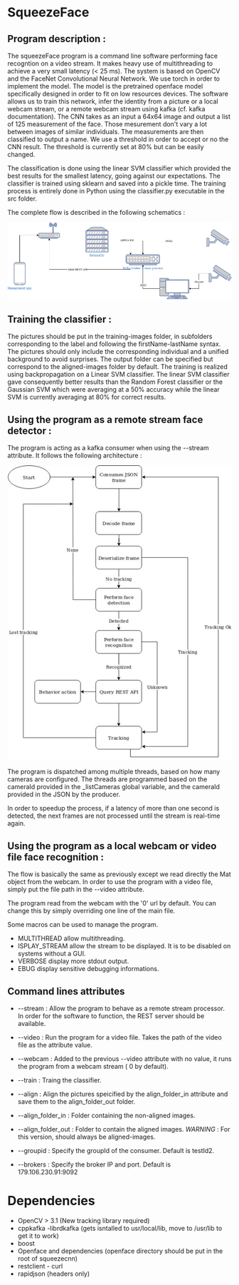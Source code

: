 # SqueezeFace

## Program description :

The squeezeFace program is a command line software performing face recogntion on a video stream. It makes heavy use of multithreading to achieve a very small latency (< 25 ms). The system is based on OpenCV and the FaceNet Convolutional Neural Network. We use torch in order to implement the model.
The model is the pretrained openface model specifically designed in order to fit on low resources devices. 
The software allows us to train this network, infer the identity from a picture or a local webcam stream, or a remote webcam stream using kafka (cf. kafka documentation).
The CNN takes as an input a 64x64 image and output a list of 125 measurement of the face. Those mesurement don't vary a lot between images of similar individuals.
The measurements are then classified to output a name.
We use a threshold in order to accept or no the CNN result. The threshold is currently set at 80% but can be easily changed.

The classification is done using the linear SVM classifier which provided the best results for the smallest latency, going against our expectations.
The classifier is trained using sklearn and saved into a pickle time. The training process is entirely done in Python using the classifier.py executable in the src folder.

The complete flow is described in the following schematics :

![Flow](./doc/Arquitetura-Naif.jpg)

## Training the classifier :

The pictures should be put in the training-images folder, in subfolders corresponding to the label and following the firstName-lastName syntax. The pictures should only include the corresponding individual and a unified background to avoid surprises.
The output folder can be specified but correspond to the aligned-images folder by default.
The training is realized using backpropagation on a Linear SVM classifier.
The linear SVM classifier gave consequently better results than the Random Forest classifier or the Gaussian SVM which were averaging at a 50% accuracy while the linear SVM is currently averaging at 80% for correct results.

## Using the program as a remote stream face detector :

The program is acting as a kafka consumer when using the --stream attribute. It follows the following architecture :

![Flow](./doc/FlowSqueezeFace.jpg)

The program is dispatched among multiple threads, based on how many cameras are configured. The threads are programmed based on the cameraId provided in the _listCameras global variable, and the cameraId provided in the JSON by the producer.

In order to speedup the process, if a latency of more than one second is detected, the next frames are not processed until the stream is real-time again.

## Using the program as a local webcam or video file face recognition :

The flow is basically the same as previously except we read directly the Mat object from the webcam.
In order to use the program with a video file, simply put the file path in the --video attribute.

The program read from the webcam with the '0' url by default. You can change this by simply overriding one line of the main file.

Some macros can be used to manage the program.
* MULTITHREAD allow multithreading.
* ISPLAY_STREAM allow the stream to be displayed. It is to be disabled on systems without a GUI.
* VERBOSE display more stdout output.
* EBUG display sensitive debugging informations.

## Command lines attributes

* --stream : Allow the program to behave as a remote stream processor. In order for the software to function, the REST server should
be available.

* --video : Run the program for a video file. Takes the path of the video file as the attribute value.

* --webcam : Added to the previous --video attribute with no value, it runs the program from a webcam stream ( 0 by default).

* --train : Traing the  classifier.

* --align : Align the pictures speicified by the align_folder_in attribute and save them to the align_folder_out folder.

* --align_folder_in : Folder containing the non-aligned images.

* --align_folder_out : Folder to contain the aligned images. *WARNING* : For this version, should always be aligned-images.

* --groupid : Specify the groupId of the consumer. Default is testId2.

* --brokers : Specify the broker IP and port. Default is 179.106.230.91:9092

# Dependencies

* OpenCV > 3.1 (New tracking library required)
* cppkafka -librdkafka (gets isntalled to usr/local/lib, move to /usr/lib to get it to work)
* boost
* Openface and dependencies (openface directory should be put in the root of squeezecnn)
* restclient - curl
* rapidjson (headers only)